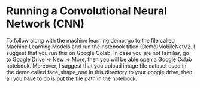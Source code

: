 # Running a Convolutional Neural Network (CNN)

To follow along with the machine learning demo, go to the file called Machine Learning Models and run the notebook titled (Demo)MobileNetV2. I suggest that you run this on Google Colab. In case you are not familiar, go to Google Drive -> New -> More, then you will be able open a Google Colab notebook. Moreover, I suggest that you upload image file dataset used in the demo called face_shape_one in this directory to your google drive, then all you have to do is put the file path in the notebook. 
